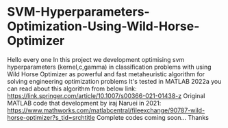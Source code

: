 # SVM-Hyperparameters-Optimization-Using-Wild-Horse-Optimizer
Hello every one
In this project we development optimising svm hyperparameters (kernel,c,gamma) in classification problems with using Wild Horse Optimizer as powerful and fast metaheuristic algorithm for solving engineering optimization problems
It's tested in MATLAB 2022a
you can read about this algorithm from below link:
https://link.springer.com/article/10.1007/s00366-021-01438-z
Original MATLAB code that development by iraj Naruei in 2021:
https://www.mathworks.com/matlabcentral/fileexchange/90787-wild-horse-optimizer?s_tid=srchtitle
Complete codes coming soon...
Thanks
